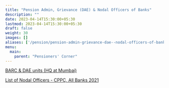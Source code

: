 ```yaml
---
title: "Pension Admin, Grievance (DAE) & Nodal Officers of Banks"
description: ""
date: 2023-04-14T15:30:00+05:30
lastmod: 2023-04-14T15:30:00+05:30
draft: false
weight: 30
images: []
aliases: ['/pension/pension-admin-grievance-dae--nodal-officers-of-banks/pdf/list-of-nodal-officer.pdf']
menu:
  main:
    parent: "Pensioners' Corner"
---
```


[BARC & DAE units (HQ at Mumbai)](/pdf/pension/14.A.%20%20%20Details%20of%20Contacts%20dealing%20with%20Pension%20Matters%20of%20DAE%20units%20having%20Head%20Quarters%20at%20Mumbai.pdf)

[List of Nodal Officers - CPPC, All Banks 2021](pdf/list-of-nodal-officer.pdf)
